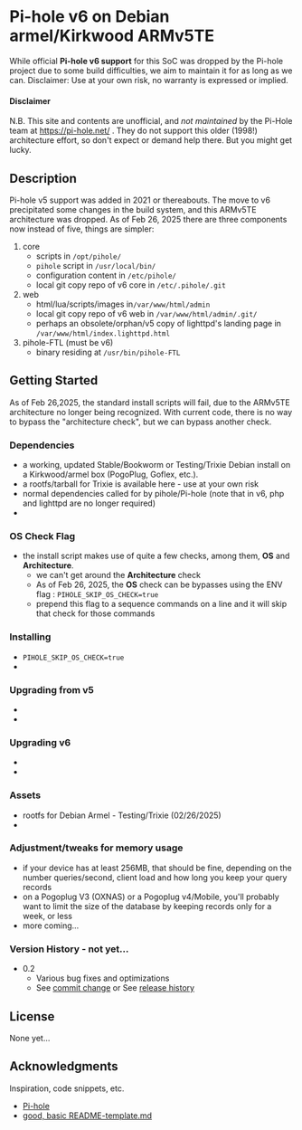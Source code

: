 # Pi-hole v6 on Debian armel/Kirkwood ARMv5TE

While official **Pi-hole v6 support** for this SoC was dropped by the Pi-hole project due to some build difficulties, we aim to maintain it for as long as we can.  Disclaimer: Use at your own risk, no warranty is expressed or implied.

#### Disclaimer
N.B. This site and contents are unofficial, and _not maintained_ by the Pi-Hole team at https://pi-hole.net/ . They do not support this older (1998!) architecture effort, so don't expect or demand help there.  But you might get lucky.

## Description
Pi-hole v5 support was added in 2021 or thereabouts. The move to v6 precipitated some changes in the build system, and this ARMv5TE architecture was dropped.  As of Feb 26, 2025 there are three components now instead of five, things are simpler:

1. core 
    * scripts in `/opt/pihole/`
    * `pihole` script in `/usr/local/bin/`
    * configuration content in `/etc/pihole/` 
    * local git copy repo of v6 core in `/etc/.pihole/.git`
2. web
    * html/lua/scripts/images in`/var/www/html/admin`
    * local git copy repo of v6 web in `/var/www/html/admin/.git/`
    * perhaps an obsolete/orphan/v5 copy of lighttpd's landing page in `/var/www/html/index.lighttpd.html`
3. pihole-FTL (must be v6)
    * binary residing at `/usr/bin/pihole-FTL`

 
## Getting Started
As of Feb 26,2025, the standard install scripts will fail, due to the ARMv5TE architecture no longer being recognized.  With current code, there is no way to bypass the "architecture check", but we can bypass another check.


### Dependencies
* a working, updated Stable/Bookworm or Testing/Trixie Debian install on a Kirkwood/armel box (PogoPlug, Goflex, etc.).
* a rootfs/tarball for Trixie is available here - use at your own risk 
* normal dependencies called for by pihole/Pi-hole (note that in v6, php and lighttpd are no longer required)
* 

### OS Check Flag
* the install script makes use of quite a few checks, among them, **OS** and **Architecture**.
  * we can't get around the **Architecture** check
  * As of Feb 26, 2025, the **OS** check can be bypasses using the ENV flag : `PIHOLE_SKIP_OS_CHECK=true`
  * prepend this flag to a sequence commands on a line and it will skip that check for those commands
    


### Installing
*  `PIHOLE_SKIP_OS_CHECK=true`
*  

### Upgrading from v5
*
*

### Upgrading v6
*
*

### Assets
* rootfs for Debian Armel - Testing/Trixie (02/26/2025)
* 


### Adjustment/tweaks for memory usage
  * if your device has at least 256MB, that should be fine, depending on the number queries/second, client load and how long you keep your query records
  * on a Pogoplug V3 (OXNAS) or a Pogoplug v4/Mobile, you'll probably want to limit the size of the database by keeping records only for a week, or less
  * more coming...

### Version History - not yet...
* 0.2
    * Various bug fixes and optimizations
    * See [commit change]() or See [release history]()


## License
None yet...

## Acknowledgments
Inspiration, code snippets, etc.
* [Pi-hole](https://pi-hole.net/)
* [good, basic README-template.md](https://gist.githubusercontent.com/DomPizzie/7a5ff55ffa9081f2de27c315f5018afc/raw/d59043abbb123089ad6602aba571121b71d91d7f/README-Template.md)
